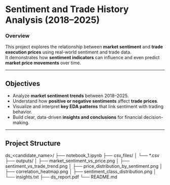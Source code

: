#  Sentiment and Trade History Analysis (2018–2025)

###  Overview
This project explores the relationship between **market sentiment** and **trade execution prices** using real-world sentiment and trade data.  
It demonstrates how **sentiment indicators** can influence and even predict **market price movements** over time.

---

##  Objectives
- Analyze **market sentiment trends** between 2018–2025.  
- Understand how **positive or negative sentiments** affect **trade prices**.  
- Visualize and interpret **key EDA patterns** that link sentiment with trading behavior.  
- Build clear, data-driven **insights and conclusions** for financial decision-making.

---

##  Project Structure
ds_<candidate_name>/
├── notebook_1.ipynb
├── csv_files/
│ └── *.csv
├── outputs/
│ ├── market_sentiment_vs_price.png
│ ├── sentiment_vs_trade_trend.png
│ ├── price_distribution_by_sentiment.png
│ ├── correlation_heatmap.png
│ ├── sentiment_class_distribution.png
│ └── insights.txt
├── ds_report.pdf
└── README.md
